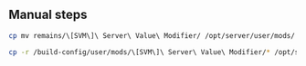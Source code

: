 ## Manual steps

```bash
cp mv remains/\[SVM\]\ Server\ Value\ Modifier/ /opt/server/user/mods/
```

```bash
cp -r /build-config/user/mods/\[SVM\]\ Server\ Value\ Modifier/* /opt/server/user/mods/\[SVM\]\ Server\ Value\ Modifier/
```
